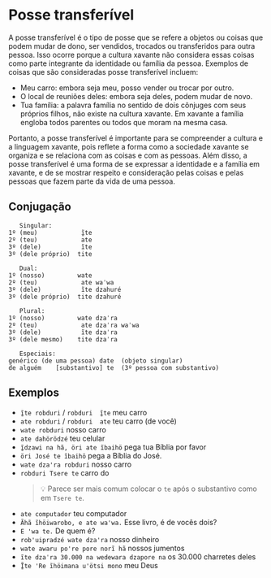 # Posse transferível

A posse transferível é o tipo de posse que se refere a objetos ou coisas que podem mudar de dono, ser vendidos, trocados ou transferidos para outra pessoa. Isso ocorre porque a cultura xavante não considera essas coisas como parte integrante da identidade ou família da pessoa. Exemplos de coisas que são consideradas posse transferível incluem:

- Meu carro: embora seja meu, posso vender ou trocar por outro.
- O local de reuniões deles: embora seja deles, podem mudar de novo.
- Tua família: a palavra família no sentido de dois cônjuges com seus próprios filhos, não existe na cultura xavante. Em xavante a família engloba todos parentes ou todos que moram na mesma casa.

Portanto, a posse transferível é importante para se compreender a cultura e a linguagem xavante, pois reflete a forma como a sociedade xavante se organiza e se relaciona com as coisas e com as pessoas. Além disso, a posse transferível é uma forma de se expressar a identidade e a família em xavante, e de se mostrar respeito e consideração pelas coisas e pelas pessoas que fazem parte da vida de uma pessoa.

## Conjugação

```text
   Singular:
1º (meu)            ĩ̱te
2º (teu)            ate
3º (dele)           ĩte
3º (dele próprio)  tite

   Dual:
1º (nosso)         wate
2º (teu)            ate waˈwa
3º (dele)           ĩte dzahuré
3º (dele próprio)  tite dzahuré

   Plural:
1º (nosso)         wate dzaˈra
2º (teu)            ate dzaˈra waˈwa
3º (dele)           ĩte dzaˈra
3º (dele mesmo)    tite dzaˈra

   Especiais:
genérico (de uma pessoa) date  (objeto singular)
de alguém    [substantivo] te  (3º pessoa com substantivo)
```

## Exemplos

- `ĩ̱te robduri` / `robduri  ĩ̱te` meu carro
- `ate robduri` / `robduri  ate` teu carro (de você)
- `wate robduri` nosso carro
- `ate dahörödzé` teu celular
- `ĩ̱dzawi na hã, öri ate ĩbaihö` pega tua Bíblia por favor
- `öri José te ĩbaihö` pega a Bíblia do José.
- `wate dzaꞌra robduri` nosso carro
- `robduri Tsere te` carro do
  > 💡 Parece ser mais comum colocar o `te` após o substantivo como em `Tsere te`.
- `ate computador` teu computador
- `Ãhã ĩhöiwarobo, e ate waꞌwa.` Esse livro, é de vocês dois?
- `E ꞌwa te.` De quem é?
- `robꞌuipradzé wate dzaꞌra` nosso dinheiro
- `wate awaru poꞌre pore norĩ hã` nossos jumentos
- `ĩte dzaˈra 30.000 na wedewara dzapore na` os 30.000 charretes deles
- `Ĩ̱te ꞌRe ĩhöimana uꞌötsi mono` meu Deus

